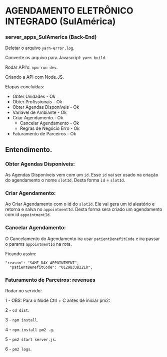 # AGENDAMENTO ELETRÔNICO INTEGRADO (SulAmérica)
### server_apps_SulAmerica (Back-End)

Deletar o arquivo ```yarn-error.log```.

Converte os arquivo para Javascript: ```yarn build```.

Rodar API's: ```npm run dev```.

Criando a API com Node.JS.

Etapas concluídas:

- Obter Unidades - Ok
- Obter Profissionais - Ok
- Obter Agendas Disponíveis - Ok
- Variavel de Ambiante - Ok
- Criar Agendamento - Ok
  - Cancelar Agendamento - Ok
  - Regras de Negócio Erro - Ok 
- Faturamento de Parceiros - Ok  

## Entendimento.
  ### Obter Agendas Disponíveis:
  As Agendas Disponíveis vem com um `id`.
  Esse `id` vai ser usado na criação do agendamento o nome `slotId`.
  Desta forma `id` = `slotId`.

  ### Criar Agendamento:
  Ao Criar Agendamento com o id do `slotId`.
  Ele vai gera um id aleatório e retorna e salva no `appointmentId`. 
  Desta forma sera criado um agendamento com id `appointmentId`.

  ### Cancelar Agendamento:
  O Cancelamento do Agendamento ira usar `patientBenefitCode` e ira passar o params `appointmentId` na rota.
    
  Ficando assim:
  ```
  "reason": "SAME_DAY_APPOINTMENT",
	"patientBenefitCode": "0129B33B2218",
  ```
  ### Faturamento de Parceiros: revenues
  
Rodar no servido:

1 - OBS: Para o Node Ctrl + C antes de iniciar pm2:

2 - `cd dist`.

3 - `npm install`.

4 - `npm install pm2 -g`.

5 - `pm2 start server.js`.

6 - `pm2 logs`.

